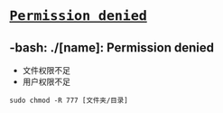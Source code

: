 # [`Permission denied`](/)

## -bash: ./[name]: Permission denied

- 文件权限不足
- 用户权限不足

```shell
sudo chmod -R 777 [文件夹/目录]
```
